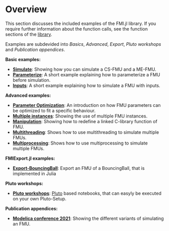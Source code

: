 # Overview

This section discusses the included examples of the FMI.jl library.
If you require further information about the function calls, see the function sections of the [library](https://thummeto.github.io/FMI.jl/dev/library/).

Examples are subdevided into *Basics*, *Advanced*, *Export*, *Pluto workshops* and *Publication appendices*.


**Basic examples:**

- [__Simulate__](https://thummeto.github.io/FMI.jl/dev/examples/simulate/): Showing how you can simulate a CS-FMU and a ME-FMU.
- [__Parameterize__](https://thummeto.github.io/FMI.jl/dev/examples/parameterize/): A short example explaining how to parameterize a FMU before simulation.
- [__Inputs__](https://thummeto.github.io/FMI.jl/dev/examples/inputs/): A short example explaining how to simulate a FMU with inputs.


**Advanced examples:**

- [__Parameter Optimization__](https://thummeto.github.io/FMI.jl/dev/examples/parameter_optimization/): An introduction on how FMU parameters can be optimized to fit a specific behaviour.
- [__Multiple instances__](https://thummeto.github.io/FMI.jl/dev/examples/multiple_instances/): Showing the use of multiple FMU instances.
- [__Manipulation__](https://thummeto.github.io/FMI.jl/dev/examples/manipulation/): Showing how to redefine a linked C-library function of FMU.
- [__Multithreading__](https://thummeto.github.io/FMI.jl/dev/examples/multithreading/): Shows how to use multithreading to simulate multiple FMUs.
- [__Multiprocessing__](https://thummeto.github.io/FMI.jl/dev/examples/multiprocessing/): Shows how to use multiprocessing to simulate multiple FMUs.


**FMIExport.jl examples:**

- [__Export-BouncingBall__](https://thummeto.github.io/FMI.jl/dev/examples/fmiexport_examples/Export-BouncingBall/): Export an FMU of a BouncingBall, that is implemented in Julia

**Pluto workshops:**

- [__Pluto workshops__](https://thummeto.github.io/FMI.jl/dev/examples/workshops/): [Pluto](https://plutojl.org/) based notebooks, that can easyly be executed on your own Pluto-Setup.


**Publication appendices:**

- [__Modelica conference 2021__](https://thummeto.github.io/FMI.jl/dev/examples/modelica_conference_2021/): Showing the different variants of simulating an FMU.